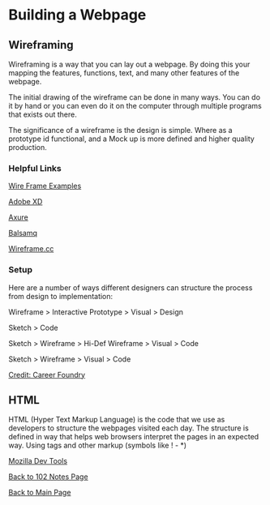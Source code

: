 # Building a Webpage

## Wireframing

Wireframing is a way that you can lay out a webpage. By doing this your mapping the features, functions, text, and many other features of the webpage.

The initial drawing of the wireframe can be done in many ways. You can do it by hand or you can even do it on the computer through multiple programs that exists out there.

The significance of a wireframe is the design is simple. Where as a prototype id functional, and a Mock up is more defined and higher quality production.

### Helpful Links

[Wire Frame Examples](https://careerfoundry.com/en/blog/ux-design/website-app-wireframe-examples/)

[Adobe XD](https://www.creativebloq.com/reviews/adobe-xd)

[Axure](https://www.axure.com/)

[Balsamq](https://balsamiq.com/wireframes/)

[Wireframe.cc](https://wireframe.cc)

### Setup

Here are a number of ways different designers can structure the process from design to implementation:

Wireframe > Interactive Prototype > Visual > Design

Sketch > Code

Sketch > Wireframe > Hi-Def Wireframe > Visual > Code

Sketch > Wireframe > Visual > Code

[Credit: Career Foundry](https://careerfoundry.com/en/blog/ux-design/how-to-create-your-first-wireframe/)

## HTML

HTML (Hyper Text Markup Language)  is the code that we use as developers to structure the webpages visited each day. The structure is defined in way that helps web browsers interpret the pages in an expected way. Using tags and other markup (symbols like ! - *)

[Mozilla Dev Tools](https://developer.mozilla.org/en-US/docs/Learn/Getting_started_with_the_web/HTML_basics)

[Back to 102 Notes Page](https://codrcam.github.io/reading-note/reading102.html)

[Back to Main Page](https://codrcam.github.io/reading-note/)
